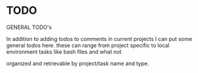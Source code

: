# TODO
GENERAL TODO's


In addition to adding todos to comments in current projects I can put some general todos here.
these can range from project specific to local environment tasks like bash files and what not

organized and retrievable by project/task name and type.
